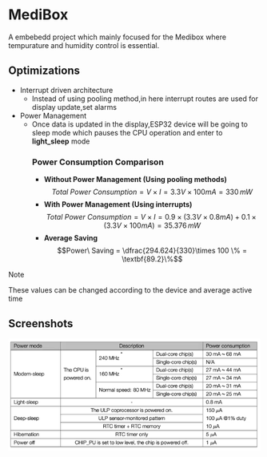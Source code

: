 # MediBox

A embebedd project which mainly focused for the Medibox where tempurature and humidity control is essential.

## Optimizations

- Interrupt driven architecture
    - Instead of using pooling method,in here interrupt routes are used for display update,set alarms
- Power Management
    - Once data is updated in the display,ESP32 device will be going to sleep mode which pauses the CPU operation and enter to **light_sleep** mode
        ### Power Consumption Comparison
        - **Without Power Management (Using pooling methods)**
            $$Total\ Power\ Consumption = V \times I  = 3.3V \times 100 mA = 330\,mW$$
        - **With Power Management (Using interrupts)**
            $$Total\ Power\ Consumption = V \times I  = 0.9\times(3.3V \times 0.8 mA) + 0.1 \times (3.3V \times 100 mA) = 35.376\,mW$$
        - **Average Saving**
            $$Power\ Saving  = \dfrac{294.624}{330}\times 100 \% = \textbf{89.2}\%$$
> [!NOTE]
> These values can be changed according to the device and average active time
            
            
## Screenshots

![Power Consumption Table](./screenshots/power_consumption.jpg)

